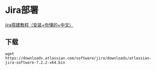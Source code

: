# Jira部署

[jira搭建教程（安装+你懂的+中文）](https://blog.csdn.net/m0_47594968/article/details/117117040)

## 下载

`wget https://downloads.atlassian.com/software/jira/downloads/atlassian-jira-software-7.2.2-x64.bin`

